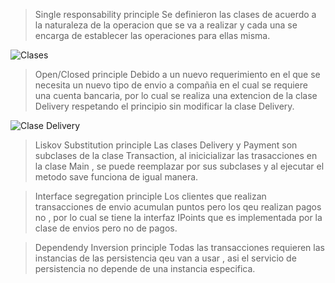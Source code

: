 
> Single responsability principle
		Se definieron las clases de acuerdo a la naturaleza de la operacion que se va a realizar y cada una se encarga de establecer las operaciones para ellas misma.                 
    
  ![Clases](https://user-images.githubusercontent.com/70788046/93735824-e812ab00-fba3-11ea-8845-74e23da28af5.png)
    
> Open/Closed principle
		Debido a un nuevo requerimiento en el que se necesita un nuevo tipo de envio a compañia en el cual se requiere una cuenta bancaria, por lo cual se realiza una extencion de la     clase Delivery respetando el principio sin modificar la clase Delivery.
 
 ![Clase Delivery](https://user-images.githubusercontent.com/70788046/93736288-79cee800-fba5-11ea-9551-cad47a7d81a5.png)
 
> Liskov Substitution principle
		Las clases Delivery y Payment son subclases de la  clase Transaction, al inicicializar las trasacciones en la clase Main , se puede reemplazar por sus subclases y al ejecutar el metodo save  funciona de igual manera.  

> Interface segregation principle
		Los clientes que realizan transacciones de envio acumulan puntos pero los qeu realizan pagos no , por lo cual se tiene la interfaz IPoints que es implementada por la clase de envios pero no de pagos.
    
> Dependendy Inversion principle
		Todas las transacciones requieren las instancias de las persistencia qeu van  a usar , asi  el servicio de  persistencia no depende de una instancia especifica.

